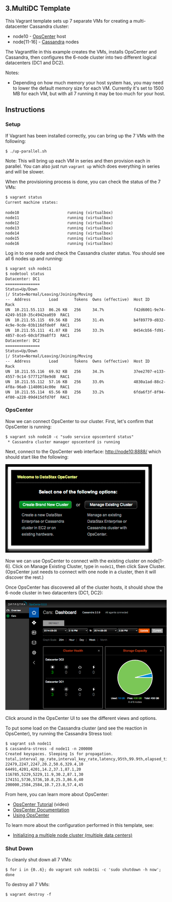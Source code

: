 ## 3.MultiDC Template

This Vagrant template sets up 7 separate VMs for creating a multi-datacenter Cassandra cluster:

* node10 - [OpsCenter](http://www.datastax.com/what-we-offer/products-services/datastax-opscenter) host
* node[11-16] - [Cassandra](http://planetcassandra.org/cassandra/) nodes

The Vagrantfile in this example creates the VMs, installs OpsCenter and Cassandra, then configures the 6-node cluster into two different logical datacenters (DC1 and DC2).

Notes:

* Depending on how much memory your host system has, you may need to lower the default memory size for each VM. Currently it's set to 1500 MB for each VM, but with all 7 running it may be too much for your host.

## Instructions

### Setup

If Vagrant has been installed correctly, you can bring up the 7 VMs with the following:

```
$ ./up-parallel.sh
```

Note: This will bring up each VM in series and then provision each in parallel. You can also just run `vagrant up` which does everything in series and will be slower.

When the provisioning process is done, you can check the status of the 7 VMs:

```
$ vagrant status
Current machine states:

node10                     running (virtualbox)
node11                     running (virtualbox)
node12                     running (virtualbox)
node13                     running (virtualbox)
node14                     running (virtualbox)
node15                     running (virtualbox)
node16                     running (virtualbox)
```

Log in to one node and check the Cassandra cluster status. You should see all 6 nodes up and running:

```
$ vagrant ssh node11
$ nodetool status
Datacenter: DC1
===============
Status=Up/Down
|/ State=Normal/Leaving/Joining/Moving
--  Address        Load       Tokens  Owns (effective)  Host ID                               Rack
UN  10.211.55.113  86.26 KB   256     34.7%             f42d6001-9e74-4249-b510-35c4942ea059  RAC1
UN  10.211.55.115  69.56 KB   256     31.4%             b4f89779-d832-4c9e-9cde-03b116dfde0f  RAC1
UN  10.211.55.111  41.07 KB   256     33.3%             0454cb56-fd91-4857-8ce5-60cbf39a8ff3  RAC1
Datacenter: DC2
===============
Status=Up/Down
|/ State=Normal/Leaving/Joining/Moving
--  Address        Load       Tokens  Owns (effective)  Host ID                               Rack
UN  10.211.55.116  69.92 KB   256     34.3%             37ee2707-e133-4557-9c14-577712f8e9d8  RAC1
UN  10.211.55.112  57.16 KB   256     33.0%             4830a1ad-88c2-4f8a-96a0-11480614c00e  RAC1
UN  10.211.55.114  65.56 KB   256     33.2%             6fda6f3f-8f94-4f80-a228-09d415dfd70f  RAC1
```

### OpsCenter

Now we can connect OpsCenter to our cluster. First, let's confirm that OpsCenter is running:

```
$ vagrant ssh node10 -c "sudo service opscenterd status"
 * Cassandra cluster manager opscenterd is running
```

Next, connect to the OpsCenter web interface: <http://node10:8888/> which should start like the following:

![OpsCenter Start Screenshot](../2.MultiNode/images/OpsCenterStart.png)

Now we can use OpsCenter to connect with the existing cluster on node[1-6]. Click on Manage Existing Cluster, type in `node11`, then click Save Cluster. (OpsCenter just needs to connect with one node in a cluster, then it will discover the rest.)

Once OpsCenter has discovered all of the cluster hosts, it should show the 6-node cluster in two datacenters (DC1, DC2):

![Build Complete Screenshot](images/OpsCenterView.png)

Click around in the OpsCenter UI to see the different views and options.

To put some load on the Cassandra cluster (and see the reaction in OpsCenter), try running the Cassandra Stress tool:

```
$ vagrant ssh node11
$ cassandra-stress -d node11 -n 200000
Created keyspaces. Sleeping 1s for propagation.
total,interval_op_rate,interval_key_rate,latency,95th,99.9th,elapsed_time
22479,2247,2247,20.2,50.6,329.4,10
64491,4201,4201,14.2,37.1,87.1,20
116785,5229,5229,11.9,30.2,87.1,30
174151,5736,5736,10.8,25.3,86.6,40
200000,2584,2584,10.7,23.8,57.4,45
```

From here, you can learn more about OpsCenter:

* [OpsCenter Tutorial](http://www.datastax.com/resources/tutorials/overview-opscenter) (video)
* [OpsCenter Documentation](http://docs.datastax.com/en/opscenter/5.2/opsc/about_c.html)
* [Using OpsCenter](http://docs.datastax.com/en/opscenter/5.2/opsc/online_help/opscUsing_g.html)

To learn more about the configuration performed in this template, see:

* [Initializing a multiple node cluster (multiple data centers)](http://docs.datastax.com/en/cassandra/2.0/cassandra/initialize/initializeMultipleDS.html)

### Shut Down

To cleanly shut down all 7 VMs:

```
$ for i in {0..6}; do vagrant ssh node1$i -c 'sudo shutdown -h now'; done
```

To destroy all 7 VMs:

```
$ vagrant destroy -f
```
